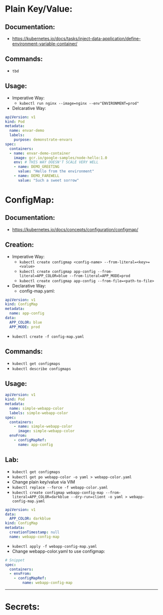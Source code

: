 # Plain Key/Value:
## Documentation:
- https://kubernetes.io/docs/tasks/inject-data-application/define-environment-variable-container/
## Commands:
- `tbd`
## Usage:
- Imperative Way:
  - `kubectl run nginx --image=nginx --env"ENVIRONMENT=prod"`
- Delcarative Way:
```yaml
apiVersion: v1
kind: Pod
metadata:
  name: envar-demo
  labels:
    purpose: demonstrate-envars
spec:
  containers:
  - name: envar-demo-container
    image: gcr.io/google-samples/node-hello:1.0
    env: # THIS WAY DOESN'T SCALE VERY WELL
    - name: DEMO_GREETING
      value: "Hello from the environment"
    - name: DEMO_FAREWELL
      value: "Such a sweet sorrow"
```

# ConfigMap:
## Documentation:
- https://kubernetes.io/docs/concepts/configuration/configmap/
## Creation:
- Imperative Way:
  - `kubectl create configmap <config-name> --from-literal=<key>=<value>`
  - `kubectl create configmap app-config --from-literal=APP_COLOR=blue --from-literal=APP_MODE=prod`
  - `kubectl create configmap app-config --from-file=<path-to-file>`
- Declarative Way:
  - config-map.yaml:
```yaml
apiVersion: v1
kind: ConfigMap
metadata:
  name: app-config
data:
  APP_COLOR: blue
  APP_MODE: prod
```
  - `kubectl create -f config-map.yaml`

## Commands:
  - `kubectl get configmaps`
  - `kubectl describe configmaps`

## Usage:
```yaml
apiVersion: v1
kind: Pod
metadata:
  name: simple-webapp-color
  labels: simple-webapp-color
spec:
  containers:
    - name: simple-webapp-color
      image: simple-webapp-color
  envFrom:
    - configMapRef:
      name: app-config
```

## Lab:
- `kubectl get configmaps`
- `kubectl get po webapp-color -o yaml > webapp-color.yaml`
- Change plain key/value via VIM
- `kubectl replace --force -f webapp-color.yaml`
- `kubectl create configmap webapp-config-map --from-literal=APP_COLOR=darkblue --dry-run=client -o yaml > webapp-config-map.yaml`
```yaml
apiVersion: v1
data:
  APP_COLOR: darkblue
kind: ConfigMap
metadata:
  creationTimestamp: null
  name: webapp-config-map
```
- `kubectl apply -f webapp-config-map.yaml`
- Change webapp-color.yaml to use configmap:
```yaml
# Snippet
spec:
  containers:
  - envFrom:
    - configMapRef:
        name: webapp-config-map
```
---

# Secrets: